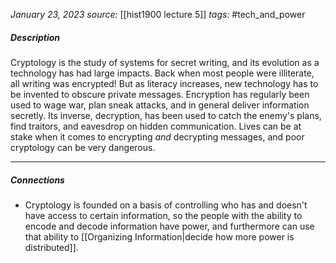 *January 23, 2023*
*source:* [[hist1900 lecture 5]]
*tags:* #tech_and_power

##### Description
Cryptology is the study of systems for secret writing, and its evolution as a technology has had large impacts.
Back when most people were illiterate, all writing was encrypted! But as literacy increases, new technology has to be invented to obscure private messages.
Encryption has regularly been used to wage war, plan sneak attacks, and in general deliver information secretly.
Its inverse, decryption, has been used to catch the enemy's plans, find traitors, and eavesdrop on hidden communication.
Lives can be at stake when it comes to encrypting *and* decrypting messages, and poor cryptology can be very dangerous.

---

##### Connections
- Cryptology is founded on a basis of controlling who has and doesn't have access to certain information, so the people with the ability to encode and decode information have power, and furthermore can use that ability to [[Organizing Information|decide how more power is distributed]].
